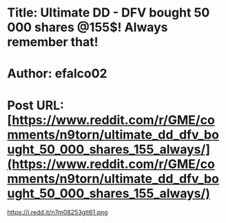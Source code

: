 # Title: Ultimate DD - DFV bought 50 000 shares @155$! Always remember that!
# Author: efalco02
# Post URL: [https://www.reddit.com/r/GME/comments/n9torn/ultimate_dd_dfv_bought_50_000_shares_155_always/](https://www.reddit.com/r/GME/comments/n9torn/ultimate_dd_dfv_bought_50_000_shares_155_always/)


https://i.redd.it/n7m08253glt61.png